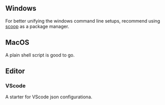## Windows

For better unifying the windows command line setups, recommend using [scoop](https://scoop.sh) as a package manager.

## MacOS

A plain shell script is good to go.

## Editor

### VScode

A starter for VScode json configurationa. 

